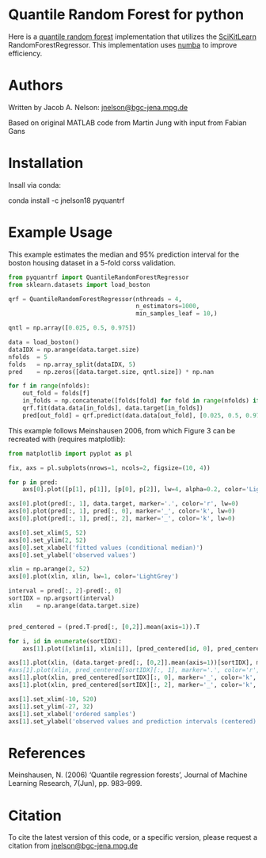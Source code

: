 # Quantile Random Forest for python

Here is a [quantile random forest](http://jmlr.org/papers/v7/meinshausen06a.html) implementation that utilizes the [SciKitLearn](https://scikit-learn.org/stable/) RandomForestRegressor. This implementation uses [numba](https://numba.pydata.org) to improve efficiency.

# Authors

Written by Jacob A. Nelson: jnelson@bgc-jena.mpg.de

Based on original MATLAB code from Martin Jung with input from Fabian Gans

# Installation

Insall via conda:

conda install -c jnelson18 pyquantrf

# Example Usage

This example estimates the median and 95% prediction interval for the boston housing dataset in
a 5-fold corss validation.

```python
from pyquantrf import QuantileRandomForestRegressor
from sklearn.datasets import load_boston

qrf = QuantileRandomForestRegressor(nthreads = 4,
                                    n_estimators=1000,
                                    min_samples_leaf = 10,)

qntl = np.array([0.025, 0.5, 0.975])

data = load_boston()
dataIDX = np.arange(data.target.size)
nfolds  = 5
folds   = np.array_split(dataIDX, 5)
pred    = np.zeros([data.target.size, qntl.size]) * np.nan

for f in range(nfolds):
    out_fold = folds[f]
    in_folds = np.concatenate([folds[fold] for fold in range(nfolds) if fold != f])
    qrf.fit(data.data[in_folds], data.target[in_folds])
    pred[out_fold] = qrf.predict(data.data[out_fold], [0.025, 0.5, 0.975])
```

This example follows Meinshausen 2006, from which Figure 3 can be recreated with (requires matplotlib):

```python
from matplotlib import pyplot as pl

fix, axs = pl.subplots(nrows=1, ncols=2, figsize=(10, 4))

for p in pred:
    axs[0].plot([p[1], p[1]], [p[0], p[2]], lw=4, alpha=0.2, color='LightGrey')

axs[0].plot(pred[:, 1], data.target, marker='.', color='r', lw=0)
axs[0].plot(pred[:, 1], pred[:, 0], marker='_', color='k', lw=0)
axs[0].plot(pred[:, 1], pred[:, 2], marker='_', color='k', lw=0)

axs[0].set_xlim(5, 52)
axs[0].set_ylim(2, 52)
axs[0].set_xlabel('fitted values (conditional median)')
axs[0].set_ylabel('observed values')

xlin = np.arange(2, 52)
axs[0].plot(xlin, xlin, lw=1, color='LightGrey')

interval = pred[:, 2]-pred[:, 0]
sortIDX = np.argsort(interval)
xlin    = np.arange(data.target.size)


pred_centered = (pred.T-pred[:, [0,2]].mean(axis=1)).T

for i, id in enumerate(sortIDX):
    axs[1].plot([xlin[i], xlin[i]], [pred_centered[id, 0], pred_centered[id, 2]], lw=4, alpha=0.2, color='LightGrey')

axs[1].plot(xlin, (data.target-pred[:, [0,2]].mean(axis=1))[sortIDX], marker='.', color='r', lw=0)
#axs[1].plot(xlin, pred_centered[sortIDX][:, 1], marker='.', color='r', lw=0)
axs[1].plot(xlin, pred_centered[sortIDX][:, 0], marker='_', color='k', lw=0)
axs[1].plot(xlin, pred_centered[sortIDX][:, 2], marker='_', color='k', lw=0)

axs[1].set_xlim(-10, 520)
axs[1].set_ylim(-27, 32)
axs[1].set_xlabel('ordered samples')
axs[1].set_ylabel('observed values and prediction intervals (centered)')
```

# References

Meinshausen, N. (2006) ‘Quantile regression forests’, Journal of Machine Learning Research, 7(Jun), pp. 983–999.

# Citation

To cite the latest version of this code, or a specific version, please request a citation from jnelson@bgc-jena.mpg.de
